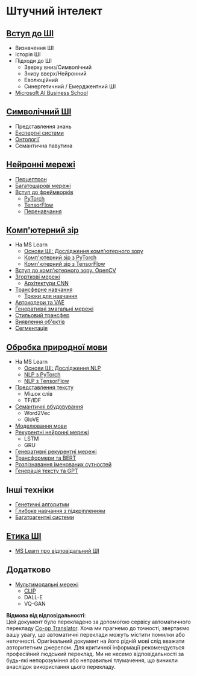 <!--
CO_OP_TRANSLATOR_METADATA:
{
  "original_hash": "f2f88dbd2debd38e26149b27b1fd272d",
  "translation_date": "2025-08-26T00:51:53+00:00",
  "source_file": "etc/Mindmap.md",
  "language_code": "uk"
}
-->
# Штучний інтелект

## [Вступ до ШІ](https://github.com/microsoft/AI-For-Beginners/blob/main/lessons/1-Intro/README.md)
 - Визначення ШІ
 - Історія ШІ
 - Підходи до ШІ
     - Зверху вниз/Символічний
     - Знизу вверх/Нейронний
     - Еволюційний
     - Синергетичний / Емерджентний ШІ
 - [Microsoft AI Business School](https://www.microsoft.com/ai/ai-business-school/?WT.mc_id=academic-77998-cacaste)

## [Символічний ШІ](https://github.com/microsoft/AI-For-Beginners/blob/main/lessons/2-Symbolic/README.md)
 - Представлення знань
 - [Експертні системи](https://github.com/microsoft/AI-For-Beginners/blob/main/lessons/2-Symbolic/Animals.ipynb)
 - [Онтології](https://github.com/microsoft/AI-For-Beginners/blob/main/lessons/2-Symbolic/FamilyOntology.ipynb)
 - Семантична павутина

## [Нейронні мережі](https://github.com/microsoft/AI-For-Beginners/blob/main/lessons/3-NeuralNetworks/README.md)
 - [Перцептрон](https://github.com/microsoft/AI-For-Beginners/blob/main/lessons/3-NeuralNetworks/03-Perceptron/README.md)
 - [Багатошарові мережі](https://github.com/microsoft/AI-For-Beginners/blob/main/lessons/3-NeuralNetworks/04-OwnFramework/README.md)
 - [Вступ до фреймворків](https://github.com/microsoft/AI-For-Beginners/blob/main/lessons/3-NeuralNetworks/05-Frameworks/README.md)
   - [PyTorch](https://github.com/microsoft/AI-For-Beginners/blob/main/lessons/3-NeuralNetworks/05-Frameworks/IntroPyTorch.ipynb)
   - [TensorFlow](https://github.com/microsoft/AI-For-Beginners/blob/main/lessons/3-NeuralNetworks/05-Frameworks/IntroKerasTF.md)
   - [Перенавчання](https://github.com/microsoft/AI-For-Beginners/blob/main/lessons/3-NeuralNetworks/05-Frameworks/Overfitting.md)

## [Комп'ютерний зір](https://github.com/microsoft/AI-For-Beginners/blob/main/lessons/4-ComputerVision/README.md)
 - На MS Learn
    - [Основи ШІ: Дослідження комп'ютерного зору](https://docs.microsoft.com/learn/paths/explore-computer-vision-microsoft-azure/?WT.mc_id=academic-77998-cacaste)
    - [Комп'ютерний зір з PyTorch](https://docs.microsoft.com/learn/modules/intro-computer-vision-pytorch/?WT.mc_id=academic-77998-cacaste)
    - [Комп'ютерний зір з TensorFlow](https://docs.microsoft.com/learn/modules/intro-computer-vision-TensorFlow/?WT.mc_id=academic-77998-cacaste)
 - [Вступ до комп'ютерного зору. OpenCV](https://github.com/microsoft/AI-For-Beginners/blob/main/lessons/4-ComputerVision/06-IntroCV/README.md)
 - [Згорткові мережі](https://github.com/microsoft/AI-For-Beginners/blob/main/lessons/4-ComputerVision/07-ConvNets/README.md)
   - [Архітектури CNN](https://github.com/microsoft/AI-For-Beginners/blob/main/lessons/4-ComputerVision/07-ConvNets/CNN_Architectures.md)
 - [Трансферне навчання](https://github.com/microsoft/AI-For-Beginners/blob/main/lessons/4-ComputerVision/08-TransferLearning/README.md)
   - [Трюки для навчання](https://github.com/microsoft/AI-For-Beginners/blob/main/lessons/4-ComputerVision/08-TransferLearning/TrainingTricks.md)
 - [Автокодери та VAE](https://github.com/microsoft/AI-For-Beginners/blob/main/lessons/4-ComputerVision/09-Autoencoders/README.md)
 - [Генеративні змагальні мережі](https://github.com/microsoft/AI-For-Beginners/blob/main/lessons/4-ComputerVision/10-GANs/README.md)
 - [Стильовий трансфер](https://github.com/microsoft/AI-For-Beginners/blob/main/lessons/4-ComputerVision/10-GANs/StyleTransfer.ipynb)
 - [Виявлення об'єктів](https://github.com/microsoft/AI-For-Beginners/blob/main/lessons/4-ComputerVision/11-ObjectDetection/README.md)
 - [Сегментація](https://github.com/microsoft/AI-For-Beginners/blob/main/lessons/4-ComputerVision/12-Segmentation/README.md)
 
## [Обробка природної мови](https://github.com/microsoft/AI-For-Beginners/blob/main/lessons/5-NLP/README.md)
 - На MS Learn
    - [Основи ШІ: Дослідження NLP](https://docs.microsoft.com/learn/paths/explore-natural-language-processing/?WT.mc_id=academic-77998-cacaste)
    - [NLP з PyTorch](https://docs.microsoft.com/learn/modules/intro-natural-language-processing-pytorch/?WT.mc_id=academic-77998-cacaste)
    - [NLP з TensorFlow](https://docs.microsoft.com/learn/modules/intro-natural-language-processing-TensorFlow/?WT.mc_id=academic-77998-cacaste)
 - [Представлення тексту](https://github.com/microsoft/AI-For-Beginners/blob/main/lessons/5-NLP/13-TextRep/README.md)
    - Мішок слів
    - TF/IDF
 - [Семантичні вбудовування](https://github.com/microsoft/AI-For-Beginners/blob/main/lessons/5-NLP/14-Embeddings/README.md)
    - Word2Vec
    - GloVE
 - [Моделювання мови](https://github.com/microsoft/AI-For-Beginners/blob/main/lessons/5-NLP/15-LanguageModeling)
 - [Рекурентні нейронні мережі](https://github.com/microsoft/AI-For-Beginners/blob/main/lessons/5-NLP/16-RNN/README.md)
     - LSTM
     - GRU
 - [Генеративні рекурентні мережі](https://github.com/microsoft/AI-For-Beginners/blob/main/lessons/5-NLP/17-GenerativeNetworks/README.md)
 - [Трансформери та BERT](https://github.com/microsoft/AI-For-Beginners/blob/main/lessons/5-NLP/18-Transformers/README.md)
 - [Розпізнавання іменованих сутностей](https://github.com/microsoft/AI-For-Beginners/blob/main/lessons/5-NLP/19-NER/README.md)
 - [Генерація тексту та GPT](https://github.com/microsoft/AI-For-Beginners/blob/main/lessons/5-NLP/20-LanguageModels/README.md)
## Інші техніки
 - [Генетичні алгоритми](https://github.com/microsoft/AI-For-Beginners/blob/main/lessons/6-Other/21-GeneticAlgorithms/README.md)
 - [Глибоке навчання з підкріпленням](https://github.com/microsoft/AI-For-Beginners/blob/main/lessons/6-Other/22-DeepRL/README.md)
 - [Багатоагентні системи](https://github.com/microsoft/AI-For-Beginners/blob/main/lessons/6-Other/23-MultiagentSystems/README.md)

## [Етика ШІ](https://github.com/microsoft/AI-For-Beginners/blob/main/lessons/7-Ethics/README.md)
 - [MS Learn про відповідальний ШІ](https://docs.microsoft.com/learn/paths/responsible-ai-business-principles/?WT.mc_id=academic-77998-cacaste)
## Додатково
 - [Мультимодальні мережі](https://github.com/microsoft/AI-For-Beginners/blob/main/lessons/X-Extras/X1-MultiModal/README.md)
   - [CLIP](https://github.com/microsoft/AI-For-Beginners/blob/main/lessons/X-Extras/X1-MultiModal/Clip.ipynb)
   - DALL-E
   - VQ-GAN

**Відмова від відповідальності**:  
Цей документ було перекладено за допомогою сервісу автоматичного перекладу [Co-op Translator](https://github.com/Azure/co-op-translator). Хоча ми прагнемо до точності, звертаємо вашу увагу, що автоматичні переклади можуть містити помилки або неточності. Оригінальний документ на його рідній мові слід вважати авторитетним джерелом. Для критичної інформації рекомендується професійний людський переклад. Ми не несемо відповідальності за будь-які непорозуміння або неправильні тлумачення, що виникли внаслідок використання цього перекладу.